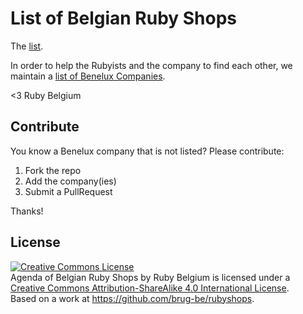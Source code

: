 # List of Belgian Ruby Shops

The [list](bnlrubyshops.csv).

In order to help the Rubyists and the company to find each other, we maintain a [list of Benelux
Companies](bnlrubyshops.csv).

<3 Ruby Belgium

## Contribute

You know a Benelux company that is not listed? Please contribute:

1. Fork the repo
2. Add the company(ies)
3. Submit a PullRequest

Thanks!

## License

<a rel="license" href="http://creativecommons.org/licenses/by-sa/4.0/"><img alt="Creative Commons License" style="border-width:0" src="https://i.creativecommons.org/l/by-sa/4.0/80x15.png" /></a><br /><span xmlns:dct="http://purl.org/dc/terms/" href="http://purl.org/dc/dcmitype/Text" property="dct:title" rel="dct:type">Agenda of Belgian Ruby Shops</span> by <span xmlns:cc="http://creativecommons.org/ns#" property="cc:attributionName">Ruby Belgium</span> is licensed under a <a rel="license" href="http://creativecommons.org/licenses/by-sa/4.0/">Creative Commons Attribution-ShareAlike 4.0 International License</a>.<br />Based on a work at <a xmlns:dct="http://purl.org/dc/terms/" href="https://github.com/brug-be/rubyshops" rel="dct:source">https://github.com/brug-be/rubyshops</a>.
